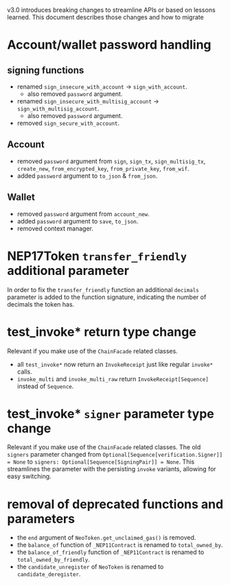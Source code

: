 v3.0 introduces breaking changes to streamline APIs or based on lessons learned. This document describes those changes and how to migrate

# Account/wallet password handling

## signing functions
- renamed `sign_insecure_with_account` -> `sign_with_account`.
   - also removed `password` argument.
- renamed `sign_insecure_with_multisig_account` -> `sign_with_multisig_account`.
   - also removed `password` argument.
- removed `sign_secure_with_account`.

## Account
- removed `password` argument from `sign`, `sign_tx`, `sign_multisig_tx`, `create_new`, `from_encrypted_key`, `from_private_key`, `from_wif`.
- added `password` argument to `to_json` & `from_json`.

## Wallet
- removed `password` argument from `account_new`.
- added `password` argument to `save`, `to_json`.
- removed context manager.

# NEP17Token `transfer_friendly` additional parameter
In order to fix the `transfer_friendly` function an additional `decimals` parameter is added to the function signature,
indicating the number of decimals the token has.

# test_invoke* return type change
Relevant if you make use of the `ChainFacade` related classes.
- all `test_invoke*` now return an `InvokeReceipt` just like regular `invoke*` calls.
- `invoke_multi` and `invoke_multi_raw` return `InvokeReceipt[Sequence]` instead of `Sequence`.

# test_invoke* `signer` parameter type change
Relevant if you make use of the `ChainFacade` related classes.
The old `signers` parameter changed from `Optional[Sequence[verification.Signer]] = None` to `signers: Optional[Sequence[SigningPair]] = None`.
This streamlines the parameter with the persisting `invoke` variants, allowing for easy switching.

# removal of deprecated functions and parameters
- the `end` argument of `NeoToken.get_unclaimed_gas()` is removed.
- the `balance_of` function of `_NEP11Contract` is renamed to `total_owned_by`.
- the `balance_of_friendly` function of `_NEP11Contract` is renamed to `total_owned_by_friendly`.
- the `candidate_unregister` of `NeoToken` is renamed to `candidate_deregister`.